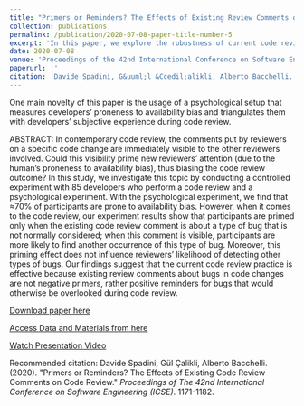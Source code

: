 ```yaml
---
title: "Primers or Reminders? The Effects of Existing Review Comments on Code Review"
collection: publications
permalink: /publication/2020-07-08-paper-title-number-5
excerpt: 'In this paper, we explore the robustness of current code review settings in the presence of the availability bias of developers.'
date: 2020-07-08
venue: 'Proceedings of the 42nd International Conference on Software Engineering (ICSE)'
paperurl: ''
citation: 'Davide Spadini, G&uuml;l &Ccedil;alikli, Alberto Bacchelli. (2020). &quot;Primers or Reminders? The Effects of Existing Code Review Comments on Code Review.&quot; <i>Proceedings of the 42nd International Conference on Software Engineering (ICSE)</i>. 1171-1182.'
---
```

One main novelty of this paper is the usage of a psychological setup that measures developers’ proneness to availability bias and triangulates them with developers’ subjective experience during code review.

ABSTRACT:
In contemporary code review, the comments put by reviewers on a specific code change are immediately visible to the other reviewers involved. Could this visibility prime new reviewers’ attention (due to the human’s proneness to availability bias), thus biasing the code review outcome? In this study, we investigate this topic by conducting a controlled experiment with 85 developers who perform a code review and a psychological experiment. With the psychological experiment, we find that ≈70% of participants are prone to availability bias. However, when it comes to the code review, our experiment results show that participants are primed only when the existing code review comment is about a type of bug that is not normally considered; when this comment is visible, participants are more likely to find another occurrence of this type of bug. Moreover, this priming effect does not influence reviewers’ likelihood of detecting other types of bugs. Our findings suggest that the current code review practice is effective because existing review comments about bugs in code changes are not negative primers, rather positive reminders for bugs that would otherwise be overlooked during code review. 

[Download paper here](http://gulcalikli.github.io/files/priming.pdf)

[Access Data and Materials from here](https://doi.org/10.5281/zenodo.3653856)

[Watch Presentation Video](https://www.youtube.com/watch?v=5HGAZz7N9Uk)

Recommended citation: Davide Spadini, G&uuml;l &Ccedil;alikli, Alberto Bacchelli. (2020). "Primers or Reminders? The Effects of Existing Code Review Comments on Code Review." <i>Proceedings of The 42nd International Conference on Software Engineering (ICSE)</i>. 1171-1182.
